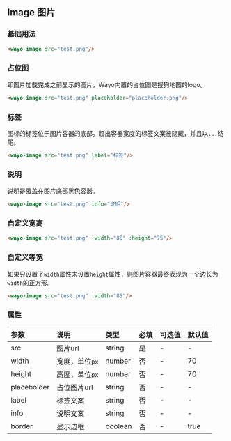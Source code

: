 ## Image 图片

### 基础用法
```html
<wayo-image src="test.png"/>
```

### 占位图
即图片加载完成之前显示的图片，Wayo内置的占位图是搜狗地图的logo。

```html
<wayo-image src="test.png" placeholder="placeholder.png"/>
```

### 标签
图标的标签位于图片容器的底部。超出容器宽度的标签文案被隐藏，并且以`...`结尾。

```html
<wayo-image src="test.png" label="标签"/>
```

### 说明
说明是覆盖在图片底部黑色容器。

```html
<wayo-image src="test.png" info="说明"/>
```

### 自定义宽高
```html
<wayo-image src="test.png" :width="85" :height="75"/>
```

### 自定义等宽
如果只设置了`width`属性未设置`height`属性，则图片容器最终表现为一个边长为`width`的正方形。

```html
<wayo-image src="test.png" :width="85"/>
```

### 属性
<div class="table-box">

|参数|说明|类型|必填|可选值|默认值|
|:--|:--|:--|:--|:--|:--|
|src|图片url|string|是|-|-|
|width|宽度，单位`px`|number|否|-|70|
|height|高度，单位`px`|number|否|-|70|
|placeholder|占位图片url|string|否|-|-|
|label|标签文案|string|否|-|-|
|info|说明文案|string|否|-|-|
|border|显示边框|boolean|否|-|true|

</div>
